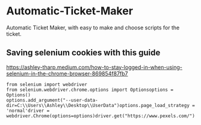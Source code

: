 # Automatic-Ticket-Maker

Automatic Ticket Maker, with easy to make and choose scripts for the ticket.

## Saving selenium cookies with this guide
https://ashley-tharp.medium.com/how-to-stay-logged-in-when-using-selenium-in-the-chrome-browser-869854f87fb7

```
from selenium import webdriver
from selenium.webdriver.chrome.options import Optionsoptions = Options()
options.add_argument("--user-data-dir=C:\\Users\\Ashley\\Desktop\\UserData")options.page_load_strategy = 'normal'driver = webdriver.Chrome(options=options)driver.get("https://www.pexels.com/")
```
